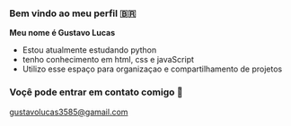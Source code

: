 ### Bem vindo ao meu perfil 🇧🇷

**Meu nome é Gustavo Lucas**

- Estou atualmente estudando python 
- tenho conhecimento em html, css e javaScript
- Utilizo esse espaço para organizaçao e compartilhamento de projetos
  
### Voçê pode entrar em contato comigo 📧

gustavolucas3585@gamail.com

